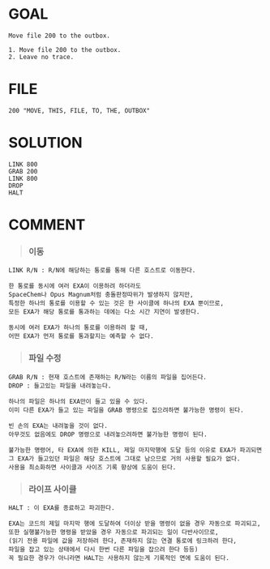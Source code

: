 # GOAL
~~~
Move file 200 to the outbox.
~~~
~~~
1. Move file 200 to the outbox.  
2. Leave no trace.
~~~

# FILE
~~~
200 "MOVE, THIS, FILE, TO, THE, OUTBOX"
~~~

# SOLUTION
~~~
LINK 800  
GRAB 200  
LINK 800  
DROP  
HALT
~~~

# COMMENT

> ### 이동
~~~
LINK R/N : R/N에 해당하는 통로를 통해 다른 호스트로 이동한다.
~~~

~~~
한 통로를 동시에 여러 EXA이 이용하려 하더라도
SpaceChem나 Opus Magnum처럼 충돌판정따위가 발생하지 않지만,
특정한 하나의 통로를 이용할 수 있는 것은 한 사이클에 하나의 EXA 뿐이므로,
모든 EXA가 해당 통로를 통과하는 데에는 다소 시간 지연이 발생한다.
~~~

~~~
동시에 여러 EXA가 하나의 통로를 이용하려 할 때,
어떤 EXA가 먼저 통로를 통과할지는 예측할 수 없다.
~~~

> ### 파일 수정
~~~
GRAB R/N : 현재 호스트에 존재하는 R/N라는 이름의 파일을 집어든다.
DROP : 들고있는 파일을 내려놓는다.
~~~

~~~
하나의 파일은 하나의 EXA만이 들고 있을 수 있다.
이미 다른 EXA가 들고 있는 파일을 GRAB 명령으로 집으려하면 불가능한 명령이 된다.
~~~

~~~
빈 손의 EXA는 내려놓을 것이 없다.
아무것도 없음에도 DROP 명령으로 내려놓으려하면 불가능한 명령이 된다.
~~~

~~~
불가능한 명령어, 타 EXA에 의한 KILL, 제일 마지막행에 도달 등의 이유로 EXA가 파괴되면
그 EXA가 들고있던 파일은 해당 호스트에 그대로 남으므로 거의 사용할 필요가 없다.
사용을 최소화하면 사이클과 사이즈 기록 향상에 도움이 된다.
~~~

> ### 라이프 사이클
~~~
HALT : 이 EXA를 종료하고 파괴한다.
~~~

~~~
EXA는 코드의 제일 마지막 행에 도달하여 더이상 받을 명령이 없을 경우 자동으로 파괴되고,
또한 실행불가능한 명령을 받았을 경우 자동으로 파괴되는 일이 다반사이므로,
(읽기 전용 파일에 값을 저장하려 한다, 존재하지 않는 연결 통로에 링크하려 한다,
파일을 잡고 있는 상태에서 다시 한번 다른 파일을 잡으려 한다 등등)
꼭 필요한 경우가 아니라면 HALT는 사용하지 않는게 기록적인 면에 도움이 된다.
~~~
